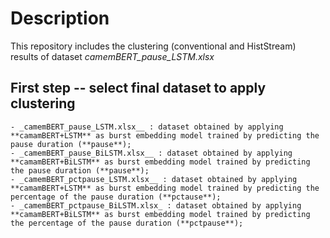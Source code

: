 # Description

This repository includes the clustering (conventional and HistStream) results of dataset _camemBERT_pause_LSTM.xlsx_

## First step -- select final dataset to apply clustering
```
- _camemBERT_pause_LSTM.xlsx__ : dataset obtained by applying **camamBERT+LSTM** as burst embedding model trained by predicting the pause duration (**pause**);
- _camemBERT_pause_BiLSTM.xlsx__ : dataset obtained by applying **camamBERT+BiLSTM** as burst embedding model trained by predicting the pause duration (**pause**);
- _camemBERT_pctpause_LSTM.xlsx__ : dataset obtained by applying **camamBERT+LSTM** as burst embedding model trained by predicting the percentage of the pause duration (**pctause**);
- _camemBERT_pctpause_BiLSTM.xlsx_ : dataset obtained by applying **camamBERT+BiLSTM** as burst embedding model trained by predicting the percentage of the pause duration (**pctpause**);
```

